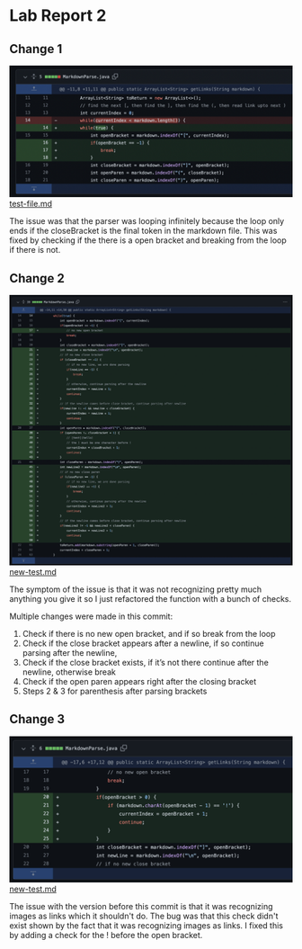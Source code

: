 # Lab Report 2

## Change 1

![diff](media/change1.png)
[test-file.md](https://github.com/rmccrystal/markdown-parser/blob/edee6efdac99dd02e9ff0dc4d26147a66041fa11/test-file.md)

The issue was that the parser was looping infinitely because the loop
only ends if the closeBracket is the final token in the markdown file.
This was fixed by checking if the there is a open bracket and breaking
from the loop if there is not.

## Change 2
![diff](media/change2.png)
[new-test.md](https://github.com/rmccrystal/markdown-parser/blob/4b0d7331027eddcccf9a1c913b1b0df132239c39/new-test.md)

The symptom of the issue is that it was not recognizing pretty much
anything you give it so I just refactored the function with a bunch of checks.


Multiple changes were made in this commit:
1. Check if there is no new open bracket, and if so break from the loop
2. Check if the close bracket appears after a newline, if so continue parsing after the newline,
3. Check if the close bracket exists, if it’s not there continue after the newline, otherwise break
4. Check if the open paren appears right after the closing bracket
5. Steps 2 & 3 for parenthesis after parsing brackets

## Change 3
![diff](media/change3.png)
[new-test.md](https://github.com/rmccrystal/markdown-parser/blob/0cd984f676e0f8430c2ed138c4cc29ea1cdace4e/new-test.md)

The issue with the version before this commit is that it was recognizing images as links which it shouldn't do.
The bug was that this check didn't exist shown by the fact that it was recognizing images as links. I fixed this by
adding a check for the ! before the open bracket.
